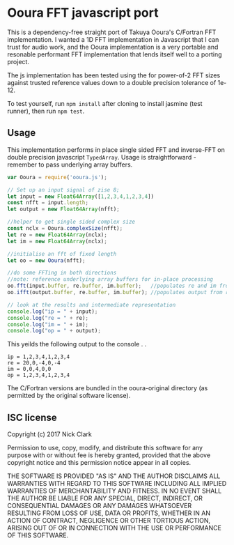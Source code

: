 Ooura FFT javascript port
===============================

This is a dependency-free straight port of Takuya Ooura's C/Fortran FFT implementation. I wanted a 1D FFT implementation in Javascript that I can trust for audio work, and the Ooura implementation is a very portable and resonable performant FFT implementation that lends itself well to a porting project.

The js implementation has been tested using the for power-of-2 FFT sizes  against trusted reference values down to a double precision tolerance of 1e-12.

To test yourself, run `npm install` after cloning to install jasmine (test runner), then run `npm test`.

Usage
-----

This implementation performs in place single sided FFT and inverse-FFT on double precision javascript `TypedArray`. Usage is straightforward - remember to pass underlying array buffers.

```js
var Ooura = require('ooura.js');

// Set up an input signal of zise 8;
let input = new Float64Array([1,2,3,4,1,2,3,4])
const nfft = input.length;
let output = new Float64Array(nfft);

//helper to get single sided complex size
const nclx = Ooura.complexSize(nfft);
let re = new Float64Array(nclx);
let im = new Float64Array(nclx);

//initialise an fft of fixed length
let oo = new Ooura(nfft);

//do some FFTing in both directions
//note: reference underlying array buffers for in-place processing
oo.fft(input.buffer, re.buffer, im.buffer);   //populates re and im from input
oo.ifft(output.buffer, re.buffer, im.buffer); //populates output from re and im

// look at the results and intermediate representation
console.log("ip = " + input);
console.log("re = " + re);
console.log("im = " + im);
console.log("op = " + output);
```

This yeilds the following output to the console . .

```
ip = 1,2,3,4,1,2,3,4
re = 20,0,-4,0,-4
im = 0,0,4,0,0
op = 1,2,3,4,1,2,3,4
```

The C/Fortran versions are bundled in the ooura-original directory (as permitted by the original software license).


ISC license
-----------
Copyright (c) 2017 Nick Clark

Permission to use, copy, modify, and distribute this software for any
purpose with or without fee is hereby granted, provided that the above
copyright notice and this permission notice appear in all copies.

THE SOFTWARE IS PROVIDED "AS IS" AND THE AUTHOR DISCLAIMS ALL WARRANTIES
WITH REGARD TO THIS SOFTWARE INCLUDING ALL IMPLIED WARRANTIES OF
MERCHANTABILITY AND FITNESS. IN NO EVENT SHALL THE AUTHOR BE LIABLE FOR
ANY SPECIAL, DIRECT, INDIRECT, OR CONSEQUENTIAL DAMAGES OR ANY DAMAGES
WHATSOEVER RESULTING FROM LOSS OF USE, DATA OR PROFITS, WHETHER IN AN
ACTION OF CONTRACT, NEGLIGENCE OR OTHER TORTIOUS ACTION, ARISING OUT OF
OR IN CONNECTION WITH THE USE OR PERFORMANCE OF THIS SOFTWARE.
